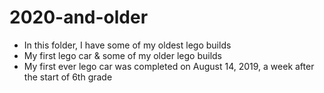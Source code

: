 # 2020-and-older
- In this folder, I have some of my oldest lego builds
- My first lego car & some of my older lego builds
- My first ever lego car was completed on August 14, 2019, a week after the start of 6th grade
